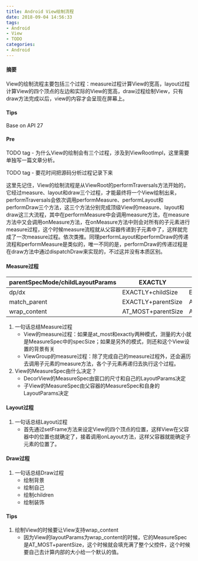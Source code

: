 ```yaml
---
title: Android View绘制流程
date: 2018-09-04 14:56:33
tags:
- Android
- View
- TODO
categories:
- Android
---
```

#### 摘要
View的绘制流程主要包括三个过程：measure过程计算View的宽高，layout过程计算View的四个顶点的左边和实际的View的宽高，draw过程绘制View，只有draw方法完成以后，view的内容才会呈现在屏幕上。
<!--more-->

#### Tips
Base on API 27

#### Pre
TODO tag - 为什么View的绘制会有三个过程，涉及到ViewRootImpl，这里需要单独写一篇文章分析。

TODO tag - 要花时间把源码分析过程记录下来

这里先记住，View的绘制流程是从ViewRoot的performTraversals方法开始的，它经过measure、layout和draw三个过程，才能最终将一个View绘制出来，performTraversals会依次调用performMeasure、performLayout和performDraw三个方法，这三个方法分别完成顶级View的measure、layout和draw这三大流程，其中在performMeasure中会调用measure方法，在measure方法中又会调用onMeasure方法，在onMeasure方法中则会对所有的子元素进行measure过程，这个时候measure流程就从父容器传递到子元素中了，这样就完成了一次measure过程。依次类推。同理performLayout和performDraw的传递流程和performMeasure是类似的，唯一不同的是，performDraw的传递过程是在draw方法中通过dispatchDraw来实现的，不过这并没有本质区别。

#### Measure过程
|parentSpecMode/childLayoutParams|EXACTLY|AT_MOST|UNSPECIFIED|
|----|----|----|----|
|dp/dx|EXACTLY+childSize|EXACTLY+childSize|EXACTLY+childSize|
|match_parent|EXACTLY+parentSize|AT_MOST+parentSize|UNSPECIFIED+0|
|wrap_content|AT_MOST+parentSize|AT_MOST+parentSize|UNSPECIFIED+0|
1. 一句话总结Measure过程
	- View的measure过程：如果是at_most和exactly两种模式，测量的大小就是MeasureSpec中的specSize；如果是另外的模式，则还和这个View设置的背景有关
	- ViewGroup的measure过程：除了完成自己的measure过程外，还会遍历去调用子元素的measure方法，各个子元素再递归去执行这个过程。
2. View的MeasureSpec由什么决定？
	- DecorView的MeasureSpec由窗口的尺寸和自己的LayoutParams决定
	- 子View的MeasureSpec由父容器的MeasureSpec和自身的LayoutParams决定

#### Layout过程
1. 一句话总结Layout过程
	- 首先通过setFrame方法来设定View的四个顶点的位置，这样View在父容器中的位置也就确定了，接着调用onLayout方法，这样父容器就能确定子元素的位置了。

#### Draw过程
1. 一句话总结Draw过程
	- 绘制背景
	- 绘制自己
	- 绘制children
	- 绘制装饰 

#### Tips
1. 绘制View的时候要让View支持wrap_content
	- 因为View的layoutParams为wrap_content的时候，它的MeasureSpec是AT_MOST+parentSize，这个时候就会填充满了整个父控件，这个时候要自己去计算内部的大小给一个默认的值。
